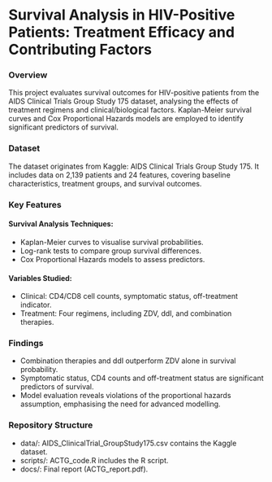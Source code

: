 # Survival Analysis in HIV-Positive Patients: Treatment Efficacy and Contributing Factors
### Overview
This project evaluates survival outcomes for HIV-positive patients from the AIDS Clinical Trials Group Study 175 dataset, analysing the effects of treatment regimens and clinical/biological factors. Kaplan-Meier survival curves and Cox Proportional Hazards models are employed to identify significant predictors of survival.

### Dataset
The dataset originates from Kaggle: AIDS Clinical Trials Group Study 175. It includes data on 2,139 patients and 24 features, covering baseline characteristics, treatment groups, and survival outcomes.

### Key Features
#### Survival Analysis Techniques:
- Kaplan-Meier curves to visualise survival probabilities.
- Log-rank tests to compare group survival differences.
- Cox Proportional Hazards models to assess predictors.
  
#### Variables Studied:
- Clinical: CD4/CD8 cell counts, symptomatic status, off-treatment indicator.
- Treatment: Four regimens, including ZDV, ddI, and combination therapies.

### Findings
- Combination therapies and ddI outperform ZDV alone in survival probability.
- Symptomatic status, CD4 counts and off-treatment status are significant predictors of survival.
- Model evaluation reveals violations of the proportional hazards assumption, emphasising the need for advanced modelling.

### Repository Structure
- data/: AIDS_ClinicalTrial_GroupStudy175.csv contains the Kaggle dataset.
- scripts/: ACTG_code.R includes the R script.
- docs/: Final report (ACTG_report.pdf).
